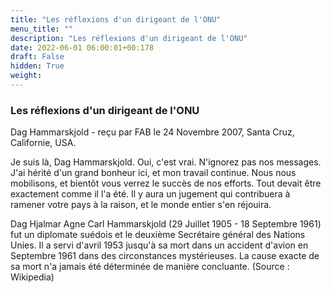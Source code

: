 ```yaml
---
title: "Les réflexions d'un dirigeant de l'ONU"
menu_title: ""
description: "Les réflexions d'un dirigeant de l'ONU"
date: 2022-06-01 06:00:01+00:178
draft: False
hidden: True
weight:
---
```

### Les réflexions d'un dirigeant de l'ONU

Dag Hammarskjold - reçu par FAB le 24 Novembre 2007, Santa Cruz, Californie, USA.

Je suis là, Dag Hammarskjold.
Oui, c'est vrai. N'ignorez pas nos messages.
J'ai hérité d'un grand bonheur ici, et mon travail continue.
Nous nous mobilisons, et bientôt vous verrez le succès de nos efforts. Tout devait être exactement comme il l'a été. Il y aura un jugement qui contribuera à ramener votre pays à la raison, et le monde entier s'en réjouira.

Dag Hjalmar Agne Carl Hammarskjold (29 Juillet 1905 - 18 Septembre 1961) fut un diplomate suédois et le deuxième Secrétaire général des Nations Unies. Il a servi d'avril 1953 jusqu'à sa mort dans un accident d'avion en Septembre 1961 dans des circonstances mystérieuses. La cause exacte de sa mort n'a jamais été déterminée de manière concluante. (Source : Wikipedia)